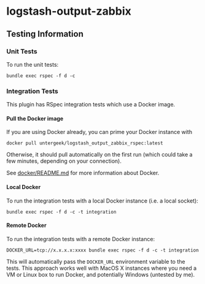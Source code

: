 # logstash-output-zabbix

## Testing Information

### Unit Tests

To run the unit tests:

    bundle exec rspec -f d -c

### Integration Tests

This plugin has RSpec integration tests which use a Docker image.

#### Pull the Docker image

If you are using Docker already, you can prime your Docker instance with

    docker pull untergeek/logstash_output_zabbix_rspec:latest

Otherwise, it should pull automatically on the first run (which could take a few minutes, depending on your connection).

See [docker/README.md](https://github.com/logstash-plugins/logstash-output-zabbix/blob/master/docker/README.md) for more information about Docker.

#### Local Docker

To run the integration tests with a local Docker instance (i.e. a local socket):

    bundle exec rspec -f d -c -t integration

#### Remote Docker

To run the integration tests with a remote Docker instance:

    DOCKER_URL=tcp://x.x.x.x:xxxx bundle exec rspec -f d -c -t integration

This will automatically pass the `DOCKER_URL` environment variable to the tests.  This approach works well with MacOS X instances where you need a VM or Linux box to run Docker, and potentially Windows (untested by me).
